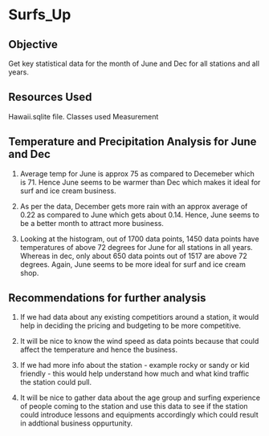 # Surfs_Up
## Objective
  
Get key statistical data for the month of June and Dec for all stations and all years.

## Resources Used
  
Hawaii.sqlite file. Classes used Measurement
  
## Temperature and Precipitation Analysis for June and Dec
  
1. Average temp for June is approx 75 as compared to Decemeber which is 71. Hence June seems to be warmer than Dec which makes it ideal for surf and ice cream business.
  
2. As per the data, December gets more rain with an approx average of 0.22 as compared to June which gets about 0.14. Hence, June seems to be a better month to attract more business.
  
3. Looking at the histogram, out of 1700 data points, 1450 data points have temperatures of above 72 degrees for June for all stations in all years. Whereas in dec, only about 650 data points out of 1517 are above 72 degrees. Again, June seems to be more ideal for surf and ice cream shop.
  
## Recommendations for further analysis
  
1. If we had data about any existing competitiors around a station, it would help in deciding the pricing and budgeting to be more competitive.
  
2. It will be nice to know the wind speed as data points because that could affect the temperature and hence the business.
  
3. If we had more info about the station - example rocky or sandy or kid friendly - this would help understand how much and what kind traffic the station could pull.
  
4. It will be nice to gather data about the age group and surfing experience of people coming to the station and use this data to see if the station could introduce lessons and equipments accordingly which could result in addtional business oppurtunity.
